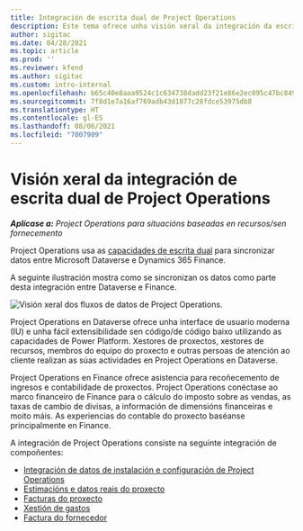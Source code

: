 ```yaml
---
title: Integración de escrita dual de Project Operations
description: Este tema ofrece unha visión xeral da integración da escrita dual de Project Operations.
author: sigitac
ms.date: 04/28/2021
ms.topic: article
ms.prod: ''
ms.reviewer: kfend
ms.author: sigitac
ms.custom: intro-internal
ms.openlocfilehash: b65c40e8aaa9524c1c634738dadd23f21e86e2ec095c47bc849467c8806addbc
ms.sourcegitcommit: 7f8d1e7a16af769adb43d1877c28fdce53975db8
ms.translationtype: HT
ms.contentlocale: gl-ES
ms.lasthandoff: 08/06/2021
ms.locfileid: "7007909"
---
```

# <a name="project-operations-dual-write-integration-overview"></a>Visión xeral da integración de escrita dual de Project Operations

_**Aplícase a:** Project Operations para situacións baseadas en recursos/sen fornecemento_

Project Operations usa as [capacidades de escrita dual](/dynamics365/fin-ops-core/dev-itpro/data-entities/dual-write/dual-write-home-page) para sincronizar datos entre Microsoft Dataverse e Dynamics 365 Finance.

A seguinte ilustración mostra como se sincronizan os datos como parte desta integración entre Dataverse e Finance.

![Visión xeral dos fluxos de datos de Project Operations.](./media/ProjectOperationsFlows.jpg)

Project Operations en Dataverse ofrece unha interface de usuario moderna (IU) e unha fácil extensibilidade sen código/de código baixo utilizando as capacidades de Power Platform. Xestores de proxectos, xestores de recursos, membros do equipo do proxecto e outras persoas de atención ao cliente realizan as súas actividades en Project Operations en Dataverse.

Project Operations en Finance ofrece asistencia para recoñecemento de ingresos e contabilidade de proxectos. Project Operations conéctase ao marco financeiro de Finance para o cálculo do imposto sobre as vendas, as taxas de cambio de divisas, a información de dimensións financeiras e moito máis. As experiencias do contable do proxecto baséanse principalmente en Finance.

A integración de Project Operations consiste na seguinte integración de compoñentes:


- [Integración de datos de instalación e configuración de Project Operations](resource-dual-write-setup-integration.md) 
- [Estimacións e datos reais do proxecto](resource-dual-write-estimates-actuals.md)
- [Facturas do proxecto](resource-dual-write-project-invoice.md)
- [Xestión de gastos](resource-dual-write-expense.md)
- [Factura do fornecedor](resource-dual-write-vendor-invoice.md)
